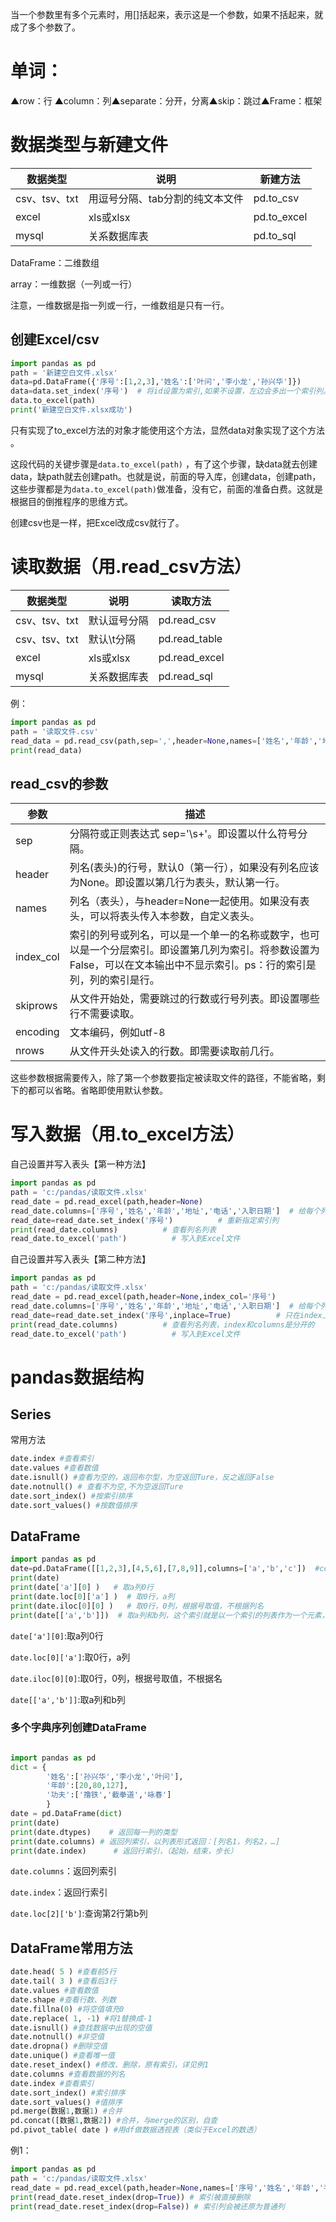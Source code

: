 当一个参数里有多个元素时，用[]括起来，表示这是一个参数，如果不括起来，就成了多个参数了。

# 单词：

▲row：行 ▲column：列▲separate：分开，分离▲skip：跳过▲Frame：框架

# 数据类型与新建文件
|数据类型|说明|新建方法|
|  ----  | ----   | ----  |  
csv、tsv、txt|用逗号分隔、tab分割的纯文本文件|pd.to_csv|
excel|xls或xlsx|pd.to_excel|
mysql|关系数据库表|pd.to_sql|

DataFrame：二维数组

array：一维数据（一列或一行）

注意，一维数据是指一列或一行，一维数组是只有一行。

## 创建Excel/csv
```python
import pandas as pd                                 
path = '新建空白文件.xlsx'                    
data=pd.DataFrame({'序号':[1,2,3],'姓名':['叶问','李小龙','孙兴华']})         
data=data.set_index('序号')  # 将id设置为索引,如果不设置，左边会多出一个索引列。
data.to_excel(path)            
print('新建空白文件.xlsx成功')     
```
只有实现了to_excel方法的对象才能使用这个方法，显然data对象实现了这个方法 。

这段代码的关键步骤是`data.to_excel(path)` ，有了这个步骤，缺data就去创建data，缺path就去创建path。也就是说，前面的导入库，创建data，创建path，这些步骤都是为`data.to_excel(path)`做准备，没有它，前面的准备白费。这就是根据目的倒推程序的思维方式。

创建csv也是一样，把Excel改成csv就行了。

# 读取数据（用.read_csv方法）

| 数据类型| 	说明| 	读取方法| 
|  ----  | ----   | ----  |  
| csv、tsv、txt	| 默认逗号分隔| 	pd.read_csv
| csv、tsv、txt| 	默认\t分隔| 	pd.read_table
| excel	| xls或xlsx| 	pd.read_excel
| mysql	| 关系数据库表| 	pd.read_sql

例：
```python
import pandas as pd
path = '读取文件.csv'
read_data = pd.read_csv(path,sep=',',header=None,names=['姓名','年龄','地址','电话','入职日期'],encoding='utf-8',index_col='入职日期',nrows=3)
print(read_data)        
```
## read_csv的参数

|参数	|描述|
|  ----  | ----   | 
|sep	|分隔符或正则表达式 sep='\s+'。即设置以什么符号分隔。|
|header	|列名(表头)的行号，默认0（第一行），如果没有列名应该为None。即设置以第几行为表头，默认第一行。|
|names	|列名（表头），与header=None一起使用。如果没有表头，可以将表头传入本参数，自定义表头。|
|index_col	|索引的列号或列名，可以是一个单一的名称或数字，也可以是一个分层索引。即设置第几列为索引。将参数设置为False，可以在文本输出中不显示索引。ps：行的索引是列，列的索引是行。|
|skiprows	|从文件开始处，需要跳过的行数或行号列表。即设置哪些行不需要读取。|
|encoding	|文本编码，例如utf-8|
|nrows	|从文件开头处读入的行数。即需要读取前几行。|

这些参数根据需要传入，除了第一个参数要指定被读取文件的路径，不能省略，剩下的都可以省略。省略即使用默认参数。

# 写入数据（用.to_excel方法）

自己设置并写入表头【第一种方法】
```python
import pandas as pd
path = 'c:/pandas/读取文件.xlsx'
read_date = pd.read_excel(path,header=None)
read_date.columns=['序号','姓名','年龄','地址','电话','入职日期']  # 给每个列重复设置表头
read_date=read_date.set_index('序号')          # 重新指定索引列
print(read_date.columns)          # 查看列名列表
read_date.to_excel('path')          # 写入到Excel文件
```
自己设置并写入表头【第二种方法】
```python
import pandas as pd
path = 'c:/pandas/读取文件.xlsx'
read_date = pd.read_excel(path,header=None,index_col='序号')
read_date.columns=['序号','姓名','年龄','地址','电话','入职日期']  # 给每个列重复设置表头
read_date=read_date.set_index('序号',inplace=True)          # 只在index上面改,不要生成新的
print(read_date.columns)          # 查看列名列表，index和columns是分开的
read_date.to_excel('path')          # 写入到Excel文件
```

# pandas数据结构

## Series

常用方法

```python
date.index #查看索引
date.values #查看数值
date.isnull() #查看为空的，返回布尔型，为空返回Ture，反之返回False
date.notnull() # 查看不为空,不为空返回Ture
date.sort_index() #按索引排序
date.sort_values() #按数值排序
```

## DataFrame

```python
import pandas as pd
date=pd.DataFrame([[1,2,3],[4,5,6],[7,8,9]],columns=['a','b','c'])  #columns列索引
print(date)  
print(date['a'][0] )   # 取a列0行
print(date.loc[0]['a'] )  # 取0行，a列
print(date.iloc[0][0] )   # 取0行，0列，根据号取值，不根据列名
print(date[['a','b']])  # 取a列和b列，这个索引就是以一个索引的列表作为一个元素，代替一个索引值元素。
```
`date['a'][0]`:取a列0行

`date.loc[0]['a']`:取0行，a列

`date.iloc[0][0]`:取0行，0列，根据号取值，不根据名

`date[['a','b']]`:取a列和b列

### 多个字典序列创建DataFrame
```python

import pandas as pd
dict = {
        '姓名':['孙兴华','李小龙','叶问'],
        '年龄':[20,80,127],
        '功夫':['撸铁','截拳道','咏春']
        }
date = pd.DataFrame(dict)
print(date)
print(date.dtypes)    # 返回每一列的类型
print(date.columns) # 返回列索引，以列表形式返回：[列名1，列名2，…]
print(date.index)      # 返回行索引，（起始，结束，步长）
```

`date.columns`：返回列索引

`date.index`：返回行索引

`date.loc[2]['b']`:查询第2行第b列

## DataFrame常用方法
```python
date.head( 5 ) #查看前5行
date.tail( 3 ) #查看后3行
date.values #查看数值
date.shape #查看行数、列数
date.fillna(0) #将空值填充0
date.replace( 1, -1) #将1替换成-1
date.isnull() #查找数据中出现的空值
date.notnull() #非空值
date.dropna() #删除空值
date.unique() #查看唯一值
date.reset_index() #修改、删除，原有索引，详见例1
date.columns #查看数据的列名
date.index #查看索引
date.sort_index() #索引排序 
date.sort_values() #值排序
pd.merge(数据1,数据1) #合并
pd.concat([数据1,数据2]) #合并，与merge的区别，自查
pd.pivot_table( date ) #用df做数据透视表（类似于Excel的数透）
```
例1：
```python
import pandas as pd
path = 'c:/pandas/读取文件.xlsx'
read_date = pd.read_excel(path,header=None,names=['序号','姓名','年龄','手机','地址','入职日期'],index_col='序号')
print(read_date.reset_index(drop=True)) # 索引被直接删除
print(read_date.reset_index(drop=False)) # 索引列会被还原为普通列
```
 
